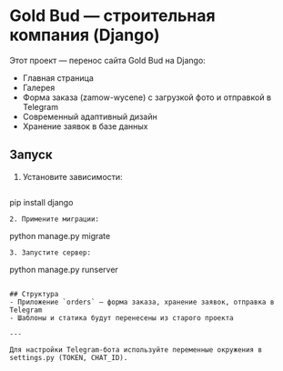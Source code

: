 # Gold Bud — строительная компания (Django)

Этот проект — перенос сайта Gold Bud на Django:
- Главная страница
- Галерея
- Форма заказа (zamow-wycene) с загрузкой фото и отправкой в Telegram
- Современный адаптивный дизайн
- Хранение заявок в базе данных

## Запуск

1. Установите зависимости:
   ```
pip install django
```
2. Примените миграции:
   ```
python manage.py migrate
```
3. Запустите сервер:
   ```
python manage.py runserver
```

## Структура
- Приложение `orders` — форма заказа, хранение заявок, отправка в Telegram
- Шаблоны и статика будут перенесены из старого проекта

---

Для настройки Telegram-бота используйте переменные окружения в settings.py (TOKEN, CHAT_ID).
